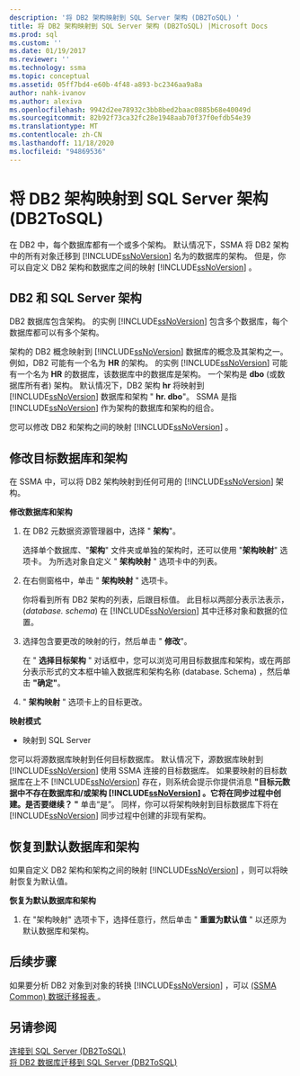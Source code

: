 ```yaml
---
description: '将 DB2 架构映射到 SQL Server 架构 (DB2ToSQL) '
title: 将 DB2 架构映射到 SQL Server 架构 (DB2ToSQL) |Microsoft Docs
ms.prod: sql
ms.custom: ''
ms.date: 01/19/2017
ms.reviewer: ''
ms.technology: ssma
ms.topic: conceptual
ms.assetid: 05ff7bd4-e60b-4f48-a893-bc2346aa9a8a
author: nahk-ivanov
ms.author: alexiva
ms.openlocfilehash: 9942d2ee78932c3bb8bed2baac0885b68e40049d
ms.sourcegitcommit: 82b92f73ca32fc28e1948aab70f37f0efdb54e39
ms.translationtype: MT
ms.contentlocale: zh-CN
ms.lasthandoff: 11/18/2020
ms.locfileid: "94869536"
---
```

# <a name="mapping-db2-schemas-to-sql-server-schemas-db2tosql"></a>将 DB2 架构映射到 SQL Server 架构 (DB2ToSQL) 
在 DB2 中，每个数据库都有一个或多个架构。 默认情况下，SSMA 将 DB2 架构中的所有对象迁移到 [!INCLUDE[ssNoVersion](../../includes/ssnoversion-md.md)] 名为的数据库的架构。 但是，你可以自定义 DB2 架构和数据库之间的映射 [!INCLUDE[ssNoVersion](../../includes/ssnoversion-md.md)] 。  
  
## <a name="db2-and-sql-server-schemas"></a>DB2 和 SQL Server 架构  
DB2 数据库包含架构。 的实例 [!INCLUDE[ssNoVersion](../../includes/ssnoversion-md.md)] 包含多个数据库，每个数据库都可以有多个架构。  
  
架构的 DB2 概念映射到 [!INCLUDE[ssNoVersion](../../includes/ssnoversion-md.md)] 数据库的概念及其架构之一。 例如，DB2 可能有一个名为 **HR** 的架构。 的实例 [!INCLUDE[ssNoVersion](../../includes/ssnoversion-md.md)] 可能有一个名为 **HR** 的数据库，该数据库中的数据库是架构。 一个架构是 **dbo** (或数据库所有者) 架构。 默认情况下，DB2 架构 **hr** 将映射到 [!INCLUDE[ssNoVersion](../../includes/ssnoversion-md.md)] 数据库和架构 " **hr. dbo**"。 SSMA 是指 [!INCLUDE[ssNoVersion](../../includes/ssnoversion-md.md)] 作为架构的数据库和架构的组合。  
  
您可以修改 DB2 和架构之间的映射 [!INCLUDE[ssNoVersion](../../includes/ssnoversion-md.md)] 。  
  
## <a name="modifying-the-target-database-and-schema"></a>修改目标数据库和架构  
在 SSMA 中，可以将 DB2 架构映射到任何可用的 [!INCLUDE[ssNoVersion](../../includes/ssnoversion-md.md)] 架构。  
  
**修改数据库和架构**  
  
1.  在 DB2 元数据资源管理器中，选择 " **架构**"。  
  
    选择单个数据库、"**架构**" 文件夹或单独的架构时，还可以使用 "**架构映射**" 选项卡。 为所选对象自定义 " **架构映射** " 选项卡中的列表。  
  
2.  在右侧窗格中，单击 " **架构映射** " 选项卡。  
  
    你将看到所有 DB2 架构的列表，后跟目标值。 此目标以两部分表示法表示， (*database. schema*) 在 [!INCLUDE[ssNoVersion](../../includes/ssnoversion-md.md)] 其中迁移对象和数据的位置。  
  
3.  选择包含要更改的映射的行，然后单击 " **修改**"。  
  
    在 " **选择目标架构** " 对话框中，您可以浏览可用目标数据库和架构，或在两部分表示形式的文本框中输入数据库和架构名称 (database. Schema) ，然后单击 **"确定"**。  
  
4.  " **架构映射** " 选项卡上的目标更改。  
  
**映射模式**  
  
-   映射到 SQL Server  
  
您可以将源数据库映射到任何目标数据库。 默认情况下，源数据库映射到 [!INCLUDE[ssNoVersion](../../includes/ssnoversion-md.md)] 使用 SSMA 连接的目标数据库。 如果要映射的目标数据库在上不 [!INCLUDE[ssNoVersion](../../includes/ssnoversion-md.md)] 存在，则系统会提示你提供消息 **"目标元数据中不存在数据库和/或架构 [!INCLUDE[ssNoVersion](../../includes/ssnoversion-md.md)] 。它将在同步过程中创建。是否要继续？ "** 单击“是”。 同样，你可以将架构映射到目标数据库下将在 [!INCLUDE[ssNoVersion](../../includes/ssnoversion-md.md)] 同步过程中创建的非现有架构。  
  
## <a name="reverting-to-the-default-database-and-schema"></a>恢复到默认数据库和架构  
如果自定义 DB2 架构和架构之间的映射 [!INCLUDE[ssNoVersion](../../includes/ssnoversion-md.md)] ，则可以将映射恢复为默认值。  
  
**恢复为默认数据库和架构**  
  
1.  在 "架构映射" 选项卡下，选择任意行，然后单击 " **重置为默认值** " 以还原为默认数据库和架构。  
  
## <a name="next-steps"></a>后续步骤  
如果要分析 DB2 对象到对象的转换 [!INCLUDE[ssNoVersion](../../includes/ssnoversion-md.md)] ，可以 [ (SSMA Common) 数据迁移报表 ](../sybase/data-migration-report-sybasetosql.md)。  
  
## <a name="see-also"></a>另请参阅  
[连接到 SQL Server &#40;DB2ToSQL&#41;](../../ssma/db2/connecting-to-sql-server-db2tosql.md)  
[将 DB2 数据库迁移到 SQL Server &#40;DB2ToSQL&#41;](../../ssma/db2/migrating-db2-databases-to-sql-server-db2tosql.md)  
